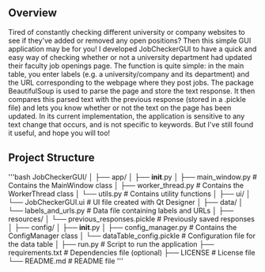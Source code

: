 ## Overview
Tired of constantly checking different university or company websites to see if they've added or removed any open positions? Then this simple GUI application may be for you!
I developed JobCheckerGUI to have a quick and easy way of checking whether or not a university department had updated their faculty job openings page.
The function is quite simple: in the main table, you enter labels (e.g. a university/company and its department) and the URL corresponding to the webpage where they post jobs. The package BeautifulSoup is used to parse the page and store the text response. It then compares this parsed text with the previous response (stored in a .pickle file) and lets you know whether or not the text on the page has been updated.
In its current implementation, the application is sensitive to any text change that occurs, and is not specific to keywords. But I've still found it useful, and hope you will too!

## Project Structure
'''bash
JobCheckerGUI/
│
├── app/
│   ├── __init__.py
│   ├── main_window.py        # Contains the MainWindow class
│   ├── worker_thread.py      # Contains the WorkerThread class
│   └── utils.py              # Contains utility functions
│
├── ui/
│   └── JobCheckerGUI.ui      # UI file created with Qt Designer
│
├── data/
│   └── labels_and_urls.py    # Data file containing labels and URLs
│
├── resources/
│   └── previous_responses.pickle  # Previously saved responses
│
├── config/
│   ├── __init__.py
│   ├── config_manager.py     # Contains the ConfigManager class
│   └── dataTable_config.pickle   # Configuration file for the data table
│
├── run.py                    # Script to run the application
├── requirements.txt          # Dependencies file (optional)
├── LICENSE                   # License file
└── README.md                 # README file
'''
